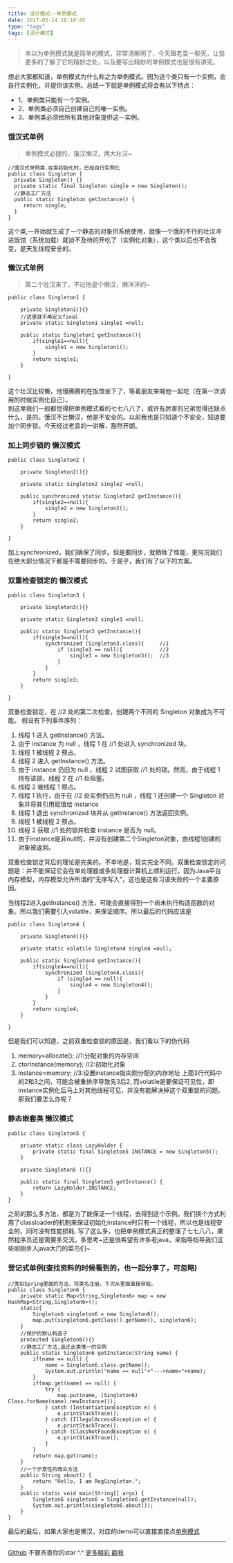 ```yaml
---
title: 设计模式--单例模式
date: 2017-05-14 20:18:45
type: "tags"
tags: [设计模式]
---
```


> 本以为单例模式就是简单的模式，非常清晰明了，今天跟老袁一聊天，让我更多的了解了它的精妙之处，以及要写出精妙的单例模式也是很有讲究。

<!--more-->

想必大家都知道，单例模式为什么称之为单例模式。因为这个类只有一个实例，会自行实例化，并提供该实例。总结一下就是单例模式将会有以下特点：
* 1、单例类只能有一个实例。
* 2、单例类必须自己创建自己的唯一实例。
* 3、单例类必须给所有其他对象提供这一实例。

### 饿汉式单例  
>单例模式必提的，饿汉懒汉，两大壮汉~
  
  ```
//饿汉式单例类.在类初始化时，已经自行实例化   
public class Singleton {  
    private Singleton() {}  
    private static final Singleton single = new Singleton();  
    //静态工厂方法   
    public static Singleton getInstance() {  
       return single;  
    }  
}  
  ```
这个类,一开始就生成了一个静态的对象供系统使用，就像一个饿的不行的壮汉冲进饭馆（系统加载）就迫不及待的开吃了（实例化对象），这个类以后也不会改变，是天生线程安全的。

### 懒汉式单例 
>第二个壮汉来了，不过他是个懒汉，懒洋洋的~

```
public class Singleton1 {

    private Singleton1(){}
    //这里就不再定义final
    private static Singleton1 single1 =null;

    public static Singleton1 getInstance(){
        if(single1==null){
            single1 = new Singleton1();
        }
        return single1;
    }

}
```
这个壮汉比较懒，他慢腾腾的在饭馆坐下了，等着朋友来喊他一起吃（在第一次调用的时候实例化自己）。  
到这里我们一般都觉得把单例模式看的七七八八了，或许有厉害的兄弟觉得还缺点什么，是的。饿汉不比懒汉，他是不安全的。以前我也是只知道个不安全，知道要加个同步锁。今天经过老袁的一讲解，豁然开朗。

### 加上同步锁的 懒汉模式
```
public class Singleton2 {

    private Singleton2(){}

    private static Singleton2 single2 =null;

    public synchronized static Singleton2 getInstance(){
        if(single2==null){
            single2 = new Singleton2();
        }
        return single2;
    }

}
```
加上synchronized，我们确保了同步。但是要同步，就牺牲了性能，更何况我们在绝大部分情况下都是不需要同步的。于是乎，我们有了以下的方案。

### 双重检查锁定的 懒汉模式
```
public class Singleton3 {

    private Singleton3(){}

    private static Singleton3 single3 =null;
    
    public static Singleton3 getInstance(){
        if(single3==null){                       
            synchronized (Singleton3.class){     //1
                if (single3 == null){            //2
                    single3 = new Singleton3();  //3
                }
            }
        }
        return single3;
    }

}
```

双重检查锁定，在 //2 处的第二次检查，创建两个不同的 Singleton 对象成为不可能。
假设有下列事件序列：

1. 线程 1 进入 getInstance() 方法。
2. 由于 instance 为 null ，线程 1 在 //1 处进入 synchronized 块。
3. 线程 1 被线程 2 预占。
4. 线程 2 进入 getInstance() 方法。
5. 由于 instance 仍旧为 null ，线程 2 试图获取 //1 处的锁。然而，由于线程 1 持有该锁，线程 2 在 //1 处阻塞。
6. 线程 2 被线程 1 预占。
7. 线程 1 执行，由于在 //2 处实例仍旧为 null ，线程 1 还创建一个 Singleton 对象并将其引用赋值给 instance 
8. 线程 1 退出 synchronized 块并从 getInstance() 方法返回实例。
9. 线程 1 被线程 2 预占。
10. 线程 2 获取 //1 处的锁并检查 instance 是否为 null。
11. 由于instance是非null的，并没有创建第二个Singleton对象，由线程1创建的对象被返回。

双重检查锁定背后的理论是完美的。不幸地是，现实完全不同。双重检查锁定的问题是：并不能保证它会在单处理器或多处理器计算机上顺利运行。因为Java平台内存模型，内存模型允许所谓的“无序写入”，这也是这些习语失败的一个主要原因。

当线程2进入getInstance() 方法，可能会直接得到一个尚未执行构造函数的对象。所以我们需要引入volatile，来保证顺序。所以最后的代码应该是
```
public class Singleton4 {

    private Singleton4(){}

    private static volatile Singleton4 single4 =null;

    public static Singleton4 getInstance(){
        if(single4==null){
            synchronized (Singleton4.class){
                if (single4 == null){
                    single4 = new Singleton4();
                }
            }
        }
        return single4;
    }

}
```
但是我们可以知道，之前双重检查锁的原因是，我们看以下的伪代码
1. memory=allocate(); //1:分配对象的内存空间
2. ctorInstance(memory); //2:初始化对象
3. instance=memory; //3:设置instance指向刚分配的内存地址
上面3行代码中的2和3之间，可能会被重排序导致先3后2, 而volatile是要保证可见性，即instance实例化后马上对其他线程可见，并没有能解决掉这个双重锁的问题。
那我们要怎么办呢？

### 静态嵌套类 懒汉模式

```
public class Singleton5 {

    private static class LazyHolder {
        private static final Singleton5 INSTANCE = new Singleton5();
    }

    private Singleton5 (){}

    public static final Singleton5 getInstance() {
        return LazyHolder.INSTANCE;
    }
} 
```
之前的那么多方法，都是为了能保证一个线程，去得到这个示例。我们换个方式利用了classloader的机制来保证初始化instance时只有一个线程，所以也是线程安全的，同时没有性能损耗.
写了这么多，也把单例模式真正的整理了七七八八，果然程序员还是需要多交流，多思考~还是很希望有许多老java，来指导指导我们这些刚刚步入java大门的菜鸟们~

### 登记式单例(查找资料的时候看到的，也一起分享了，可忽略)
```
//类似Spring里面的方法，将类名注册，下次从里面直接获取。
public class Singleton6 {
    private static Map<String,Singleton6> map = new HashMap<String,Singleton6>();
    static{
        Singleton6 singleton6 = new Singleton6();
        map.put(singleton6.getClass().getName(), singleton6);
    }
    //保护的默认构造子
    protected Singleton6(){}
    //静态工厂方法,返还此类惟一的实例
    public static Singleton6 getInstance(String name) {
        if(name == null) {
            name = Singleton6.class.getName();
            System.out.println("name == null"+"--->name="+name);
        }
        if(map.get(name) == null) {
            try {
                map.put(name, (Singleton6) Class.forName(name).newInstance());
            } catch (InstantiationException e) {
                e.printStackTrace();
            } catch (IllegalAccessException e) {
                e.printStackTrace();
            } catch (ClassNotFoundException e) {
                e.printStackTrace();
            }
        }
        return map.get(name);
    }
    //一个示意性的商业方法
    public String about() {
        return "Hello, I am RegSingleton.";
    }
    public static void main(String[] args) {
        Singleton6 singleton6 = Singleton6.getInstance(null);
        System.out.println(singleton6.about());
    }
}
```

最后的最后，如果大家也是懒汉，对应的demo可以直接直接点[单例模式](https://github.com/7le/shine-learning/tree/master/design-patterns/src/main/java/com/design/patterns/singleton) 

---
[Github](https://github.com/7le) 不要吝啬你的star ^.^
[更多精彩 戳我](https://7le.top)